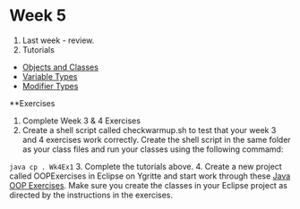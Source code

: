 # Week 5

1. Last week - review.
2. Tutorials
  * [Objects and Classes](http://www.tutorialspoint.com/java/java_object_classes.htm)
  * [Variable Types](http://www.tutorialspoint.com/java/java_variable_types.htm)
  * [Modifier Types](http://www.tutorialspoint.com/java/java_modifier_types.htm)

**Exercises

1. Complete Week 3 & 4 Exercises
2. Create a shell script called checkwarmup.sh to test that your week 3 and 4 exercises work correctly. Create the shell script in the same folder as your class files and run your classes using the following commamd:

`java cp . Wk4Ex1`
3. Complete the tutorials above.
4. Create a new project called OOPExercises in Eclipse on Ygritte and start work through these [Java OOP Exercises](https://www3.ntu.edu.sg/home/ehchua/programming/java/J3f_OOPExercises.html). Make sure you create the classes in your Eclipse project as directed by the instructions in the exercises.
